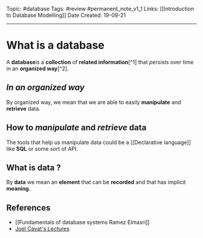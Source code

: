 Topic: #database 
Tags: #review #permanent_note_v1_1
Links: [[Introduction to Database Modelling]]
Date Created: 19-09-21

---

# What is a database 
A **database**is a **collection** of **related information**[^1] that _persists_ over time in an **organized way**[^2].

## _In an organized way_
By organized way, we mean that we are able to easily **manipulate** and **retrieve** data.

## How to _manipulate_ and _retrieve_ data
The tools that help us manipulate data could be a [[Declarative language]] like **SQL** or some sort of API.

## What is data ?
By **data** we mean an **element** that can be **recorded** and that has implicit **meaning**.


## References
- [[Fundamentals of database systems Ramez Elmasri]]
- [Joel Cavat's Lectures](https://githepia.hesge.ch/joel.cavat/sbd2021)